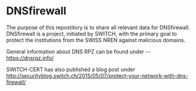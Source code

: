 # DNSfirewall
The purpose of this repostitory is to share all relevant data for DNSfirewall.
DNSfirewall is a project, initiated by SWITCH, with the primary goal to protect the institutions from the SWISS NREN against malicious domains. 

General information about DNS RPZ can be found under --
https://dnsrpz.info/

SWITCH-CERT has also published a blog post under
http://securityblog.switch.ch/2015/05/07/protect-your-network-with-dns-firewall/
